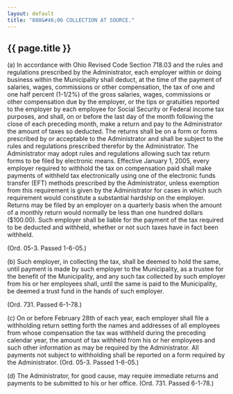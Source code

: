 ```yaml
---
layout: default 
title: "880&#46;06 COLLECTION AT SOURCE."
---
```


{{ page.title }}
----------------

​(a) In accordance with Ohio Revised Code Section 718.03 and the rules
and regulations prescribed by the Administrator, each employer within or
doing business within the Municipality shall deduct, at the time of the
payment of salaries, wages, commissions or other compensation, the tax
of one and one half percent (1-1/2%) of the gross salaries, wages,
commissions or other compensation due by the employer, or the tips or
gratuities reported to the employer by each employee for Social Security
or Federal income tax purposes, and shall, on or before the last day of
the month following the close of each preceding month, make a return and
pay to the Administrator the amount of taxes so deducted. The returns
shall be on a form or forms prescribed by or acceptable to the
Administrator and shall be subject to the rules and regulations
prescribed therefor by the Administrator. The Administrator may adopt
rules and regulations allowing such tax return forms to be filed by
electronic means. Effective January 1, 2005, every employer required to
withhold the tax on compensation paid shall make payments of withheld
tax electronically using one of the electronic funds transfer (EFT)
methods prescribed by the Administrator, unless exemption from this
requirement is given by the Administrator for cases in which such
requirement would constitute a substantial hardship on the employer.
Returns may be filed by an employer on a quarterly basis when the amount
of a monthly return would normally be less than one hundred dollars
(\$100.00). Such employer shall be liable for the payment of the tax
required to be deducted and withheld, whether or not such taxes have in
fact been withheld.

(Ord. 05-3. Passed 1-6-05.)

​(b) Such employer, in collecting the tax, shall be deemed to hold the
same, until payment is made by such employer to the Municipality, as a
trustee for the benefit of the Municipality, and any such tax collected
by such employer from his or her employees shall, until the same is paid
to the Municipality, be deemed a trust fund in the hands of such
employer.

(Ord. 731. Passed 6-1-78.)

​(c) On or before February 28th of each year, each employer shall file a
withholding return setting forth the names and addresses of all
employees from whose compensation the tax was withheld during the
preceding calendar year, the amount of tax withheld from his or her
employees and such other information as may be required by the
Administrator. All payments not subject to withholding shall be reported
on a form required by the Administrator. (Ord. 05-3. Passed 1-6-05.)

​(d) The Administrator, for good cause, may require immediate returns
and payments to be submitted to his or her office. (Ord. 731. Passed
6-1-78.)
